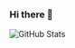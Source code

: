 ### Hi there 👋

<!--
**imansafari1991/imansafari1991** is a ✨ _special_ ✨ repository because its `README.md` (this file) appears on your GitHub profile.

Here are some ideas to get you started:

🔭 I’m currently working on Otaghak
- 🌱 I’m currently learning Redis
- 👯 I’m looking to collaborate on ...
- 🤔 I’m looking for help with ...
- 💬 Ask me about ...
- 📫 How to reach me: ...
- 😄 Pronouns: ...
- ⚡ Fun fact: ...
🔭 I’m currently working on Otaghak
🌱 I’m currently learning Redis


-->

![GitHub Stats](https://github-readme-stats.vercel.app/api?username=imansafari1991&count_private=true&count_forked=true&theme=midnight-purple2&showicons=true&include_all_commits=true)

